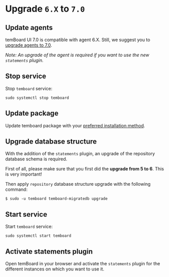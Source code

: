 # Upgrade `6.X` to `7.0`

## Update agents

temBoard UI 7.0 is compatible with agent 6.X. Still, we suggest you to [upgrade
agents to
7.0](https://temboard.readthedocs.io/projects/agent/en/v7/upgrade.html#x-to-7-0).

*Note: An upgrade of the agent is required if you want to use the new `statements`
plugin.*

## Stop service

Stop `temboard` service:

``` shell
sudo systemctl stop temboard
```

## Update package

Update temboard package with your [preferred installation
method](installation.md#installation).

## Upgrade database structure

With the addition of the `statements` plugin, an upgrade of the repository
database schema is required.

First of all, please make sure that you first did the **upgrade from 5 to 6**.
This is very important!

Then apply `repository` database structure upgrade with the following command:

``` shell
$ sudo -u temboard temboard-migratedb upgrade
```

## Start service

Start `temboard` service:

```shell
sudo systemctl start temboard
```

## Activate statements plugin

Open temBoard in your browser and activate the `statements` plugin for the
different instances on which you want to use it.
